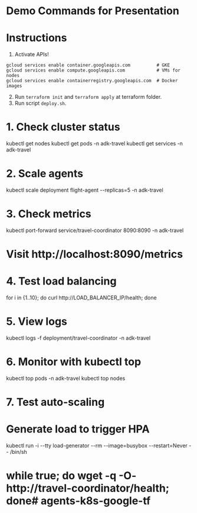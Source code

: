 # Demo Commands for Presentation

# Instructions

1. Activate APIs!
```
gcloud services enable container.googleapis.com          # GKE
gcloud services enable compute.googleapis.com            # VMs for nodes  
gcloud services enable containerregistry.googleapis.com  # Docker images
```
2. Run `terraform init` and `terraform apply` at terraform folder.
3. Run script `deploy.sh`.

# 1. Check cluster status
kubectl get nodes
kubectl get pods -n adk-travel
kubectl get services -n adk-travel

# 2. Scale agents
kubectl scale deployment flight-agent --replicas=5 -n adk-travel

# 3. Check metrics
kubectl port-forward service/travel-coordinator 8090:8090 -n adk-travel
# Visit http://localhost:8090/metrics

# 4. Test load balancing
for i in {1..10}; do curl http://LOAD_BALANCER_IP/health; done

# 5. View logs
kubectl logs -f deployment/travel-coordinator -n adk-travel

# 6. Monitor with kubectl top
kubectl top pods -n adk-travel
kubectl top nodes

# 7. Test auto-scaling
# Generate load to trigger HPA
kubectl run -i --tty load-generator --rm --image=busybox --restart=Never -- /bin/sh
# while true; do wget -q -O- http://travel-coordinator/health; done# agents-k8s-google-tf
